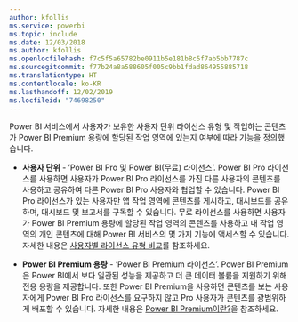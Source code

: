 ```yaml
---
author: kfollis
ms.service: powerbi
ms.topic: include
ms.date: 12/03/2018
ms.author: kfollis
ms.openlocfilehash: f7c5f5a65782be0911b5e181b8c5f7ab5bb7787c
ms.sourcegitcommit: f77b24a8a588605f005c9bb1fdad864955885718
ms.translationtype: HT
ms.contentlocale: ko-KR
ms.lasthandoff: 12/02/2019
ms.locfileid: "74698250"
---
```

Power BI 서비스에서 사용자가 보유한 사용자 단위 라이선스 유형 및 작업하는 콘텐츠가 Power BI Premium 용량에 할당된 작업 영역에 있는지 여부에 따라 기능을 정의했습니다.


* **사용자 단위** - ’Power BI Pro 및 Power BI(무료) 라이선스’.  Power BI Pro 라이선스를 사용하면 사용자가 Power BI Pro 라이선스를 가진 다른 사용자의 콘텐츠를 사용하고 공유하여 다른 Power BI Pro 사용자와 협업할 수 있습니다. Power BI Pro 라이선스가 있는 사용자만 앱 작업 영역에 콘텐츠를 게시하고, 대시보드를 공유하며, 대시보드 및 보고서를 구독할 수 있습니다. 무료 라이선스를 사용하면 사용자가 Power BI Premium 용량에 할당된 작업 영역의 콘텐츠를 사용하고 내 작업 영역의 개인 콘텐츠에 대해 Power BI 서비스의 몇 가지 기능에 액세스할 수 있습니다. 자세한 내용은 [사용자별 라이선스 유형 비교](../service-features-license-type.md#per-user-license-type-comparison)를 참조하세요.


* **Power BI Premium 용량** - ’Power BI Premium 라이선스’.  Power BI Premium은 Power BI에서 보다 일관된 성능을 제공하고 더 큰 데이터 볼륨을 지원하기 위해 전용 용량을 제공합니다. 또한 Power BI Premium을 사용하면 콘텐츠를 보는 사용자에게 Power BI Pro 라이선스를 요구하지 않고 Pro 사용자가 콘텐츠를 광범위하게 배포할 수 있습니다. 자세한 내용은 [Power BI Premium이란?](../service-premium-what-is.md)을 참조하세요.
